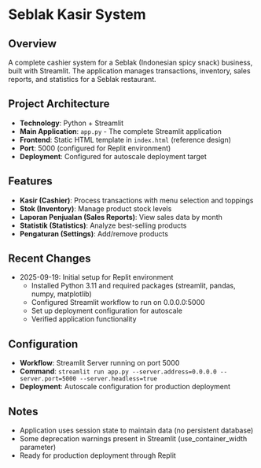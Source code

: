 # Seblak Kasir System

## Overview
A complete cashier system for a Seblak (Indonesian spicy snack) business, built with Streamlit. The application manages transactions, inventory, sales reports, and statistics for a Seblak restaurant.

## Project Architecture
- **Technology**: Python + Streamlit
- **Main Application**: `app.py` - The complete Streamlit application
- **Frontend**: Static HTML template in `index.html` (reference design)
- **Port**: 5000 (configured for Replit environment)
- **Deployment**: Configured for autoscale deployment target

## Features
- **Kasir (Cashier)**: Process transactions with menu selection and toppings
- **Stok (Inventory)**: Manage product stock levels
- **Laporan Penjualan (Sales Reports)**: View sales data by month
- **Statistik (Statistics)**: Analyze best-selling products
- **Pengaturan (Settings)**: Add/remove products

## Recent Changes
- 2025-09-19: Initial setup for Replit environment
  - Installed Python 3.11 and required packages (streamlit, pandas, numpy, matplotlib)
  - Configured Streamlit workflow to run on 0.0.0.0:5000
  - Set up deployment configuration for autoscale
  - Verified application functionality

## Configuration
- **Workflow**: Streamlit Server running on port 5000
- **Command**: `streamlit run app.py --server.address=0.0.0.0 --server.port=5000 --server.headless=true`
- **Deployment**: Autoscale configuration for production deployment

## Notes
- Application uses session state to maintain data (no persistent database)
- Some deprecation warnings present in Streamlit (use_container_width parameter)
- Ready for production deployment through Replit
